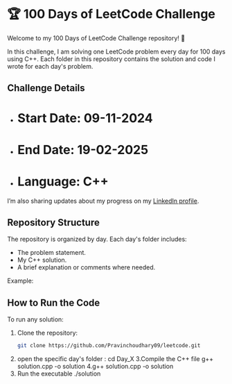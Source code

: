 # 🏆 100 Days of LeetCode Challenge

Welcome to my 100 Days of LeetCode Challenge repository! 🎯

In this challenge, I am solving one LeetCode problem every day for 100 days using C++. Each folder in this repository contains the solution and code I wrote for each day's problem.

## Challenge Details

- # Start Date: 09-11-2024
- # End Date: 19-02-2025
- # Language: C++

I’m also sharing updates about my progress on my [LinkedIn profile](https://www.linkedin.com/in/pravin-choudhary750).

## Repository Structure

The repository is organized by day. Each day's folder includes:

- The problem statement.
- My C++ solution.
- A brief explanation or comments where needed.

Example:

## How to Run the Code
To run any solution:
1. Clone the repository:
   ```bash
   git clone https://github.com/Pravinchoudhary09/leetcode.git
2. open the specific day's folder : cd Day_X
3.Compile the C++ file g++ solution.cpp -o solution
4.g++ solution.cpp -o solution
5. Run the executable ./solution


